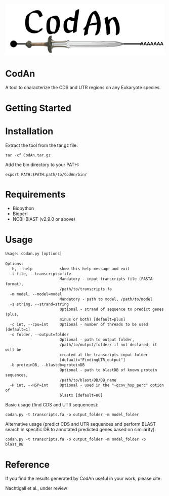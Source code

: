 ![codan_logo](/codan_logo.png)

CodAn
=======

A tool to characterize the CDS and UTR regions on any Eukaryote species.

Getting Started
=================

# Installation

Extract the tool from the tar.gz file:
```
tar -xf CodAn.tar.gz
```

Add the bin directory to your PATH:
```
export PATH:$PATH:path/to/CodAn/bin/
```

# Requirements

- Biopython
- Bioperl
- NCBI-BlAST (v2.9.0 or above)

# Usage

```
Usage: codan.py [options]

Options:
  -h, --help            show this help message and exit
  -t file, --transcripts=file
                        Mandatory - input transcripts file (FASTA format),
                        /path/to/transcripts.fa
  -m model, --model=model
                        Mandatory - path to model, /path/to/model
  -s string, --strand=string
                        Optional - strand of sequence to predict genes (plus,
                        minus or both) [default=plus]
  -c int, --cpu=int     Optional - number of threads to be used [default=1]
  -o folder, --output=folder
                        Optional - path to output folder,
                        /path/to/output/folder/ if not declared, it will be
                        created at the transcripts input folder
                        [default="FindingUTR_output"]
  -b proteinDB, --blastdb=proteinDB
                        Optional - path to blastDB of known protein sequences,
                        /path/to/blast/DB/DB_name
  -H int, --HSP=int     Optional - used in the "-qcov_hsp_perc" option of
                        blastx [default=80]

```

Basic usage (find CDS and UTR sequences):
```
codan.py -t transcripts.fa -o output_folder -m model_folder
```

Alternative usage (predict CDS and UTR sequences and perform BLAST search  in specific DB to annotated predicted genes based on similarity):
```
codan.py -t transcripts.fa -o output_folder -m model_folder -b blast_DB
```

Reference
=========

If you find the results generated by CodAn useful in your work, please cite:

Nachtigall et al., under review
